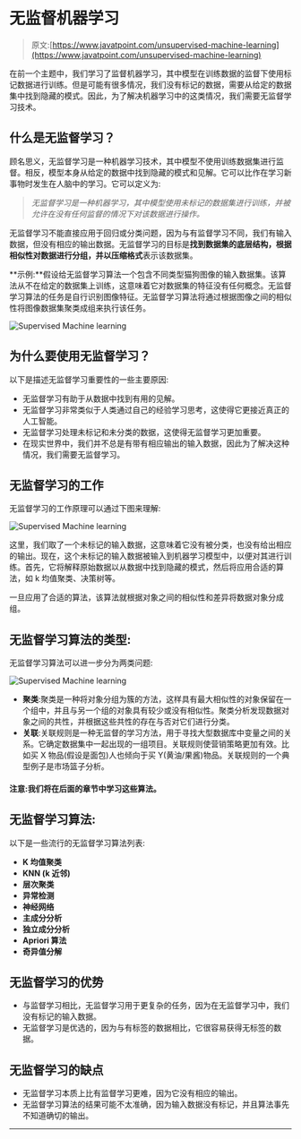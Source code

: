 # 无监督机器学习

> 原文:[https://www.javatpoint.com/unsupervised-machine-learning](https://www.javatpoint.com/unsupervised-machine-learning)

在前一个主题中，我们学习了监督机器学习，其中模型在训练数据的监督下使用标记数据进行训练。但是可能有很多情况，我们没有标记的数据，需要从给定的数据集中找到隐藏的模式。因此，为了解决机器学习中的这类情况，我们需要无监督学习技术。

## 什么是无监督学习？

顾名思义，无监督学习是一种机器学习技术，其中模型不使用训练数据集进行监督。相反，模型本身从给定的数据中找到隐藏的模式和见解。它可以比作在学习新事物时发生在人脑中的学习。它可以定义为:

> *无监督学习是一种机器学习，其中模型使用未标记的数据集进行训练，并被允许在没有任何监督的情况下对该数据进行操作。*

无监督学习不能直接应用于回归或分类问题，因为与有监督学习不同，我们有输入数据，但没有相应的输出数据。无监督学习的目标是**找到数据集的底层结构，根据相似性对数据进行分组，并以压缩格式**表示该数据集。

**示例:**假设给无监督学习算法一个包含不同类型猫狗图像的输入数据集。该算法从不在给定的数据集上训练，这意味着它对数据集的特征没有任何概念。无监督学习算法的任务是自行识别图像特征。无监督学习算法将通过根据图像之间的相似性将图像数据集聚类成组来执行该任务。

![Supervised Machine learning](../Images/88b1f46adbb51587334f0beebfdeb0f5.png)

## 为什么要使用无监督学习？

以下是描述无监督学习重要性的一些主要原因:

*   无监督学习有助于从数据中找到有用的见解。
*   无监督学习非常类似于人类通过自己的经验学习思考，这使得它更接近真正的人工智能。
*   无监督学习处理未标记和未分类的数据，这使得无监督学习更加重要。
*   在现实世界中，我们并不总是有带有相应输出的输入数据，因此为了解决这种情况，我们需要无监督学习。

## 无监督学习的工作

无监督学习的工作原理可以通过下图来理解:

![Supervised Machine learning](../Images/9a50a19acc315bd703598e9a542e2ea6.png)

这里，我们取了一个未标记的输入数据，这意味着它没有被分类，也没有给出相应的输出。现在，这个未标记的输入数据被输入到机器学习模型中，以便对其进行训练。首先，它将解释原始数据以从数据中找到隐藏的模式，然后将应用合适的算法，如 k 均值聚类、决策树等。

一旦应用了合适的算法，该算法就根据对象之间的相似性和差异将数据对象分成组。

## 无监督学习算法的类型:

无监督学习算法可以进一步分为两类问题:

![Supervised Machine learning](../Images/219f465e579c0a3b980c2d08f9c964ff.png)

*   **聚类**:聚类是一种将对象分组为簇的方法，这样具有最大相似性的对象保留在一个组中，并且与另一个组的对象具有较少或没有相似性。聚类分析发现数据对象之间的共性，并根据这些共性的存在与否对它们进行分类。
*   **关联**:关联规则是一种无监督的学习方法，用于寻找大型数据库中变量之间的关系。它确定数据集中一起出现的一组项目。关联规则使营销策略更加有效。比如买 X 物品(假设是面包)人也倾向于买 Y(黄油/果酱)物品。关联规则的一个典型例子是市场篮子分析。

#### 注意:我们将在后面的章节中学习这些算法。

## 无监督学习算法:

以下是一些流行的无监督学习算法列表:

*   **K 均值聚类**
*   **KNN (k 近邻)**
*   **层次聚类**
*   **异常检测**
*   **神经网络**
*   **主成分分析**
*   **独立成分分析**
*   **Apriori 算法**
*   **奇异值分解**

## 无监督学习的优势

*   与监督学习相比，无监督学习用于更复杂的任务，因为在无监督学习中，我们没有标记的输入数据。
*   无监督学习是优选的，因为与有标签的数据相比，它很容易获得无标签的数据。

## 无监督学习的缺点

*   无监督学习本质上比有监督学习更难，因为它没有相应的输出。
*   无监督学习算法的结果可能不太准确，因为输入数据没有标记，并且算法事先不知道确切的输出。

* * *